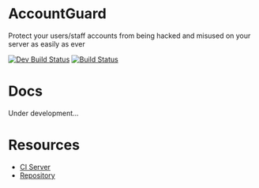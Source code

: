 # AccountGuard

Protect your users/staff accounts from being hacked and misused on your server as easily as ever

[![Dev Build Status](https://ci.devadri.es/job/AccountGuard-Dev/badge/icon?subject=Dev%20Build)](https://ci.devadri.es/job/AccountGuard-Dev/)
[![Build Status](https://ci.devadri.es/job/AccountGuard-Release/badge/icon?subject=Release)](https://ci.devadri.es/job/AccountGuard-Release/)

# Docs
Under development...

# Resources
- [CI Server](https://ci.devadri.es)
- [Repository](https://repo.devadri.es)